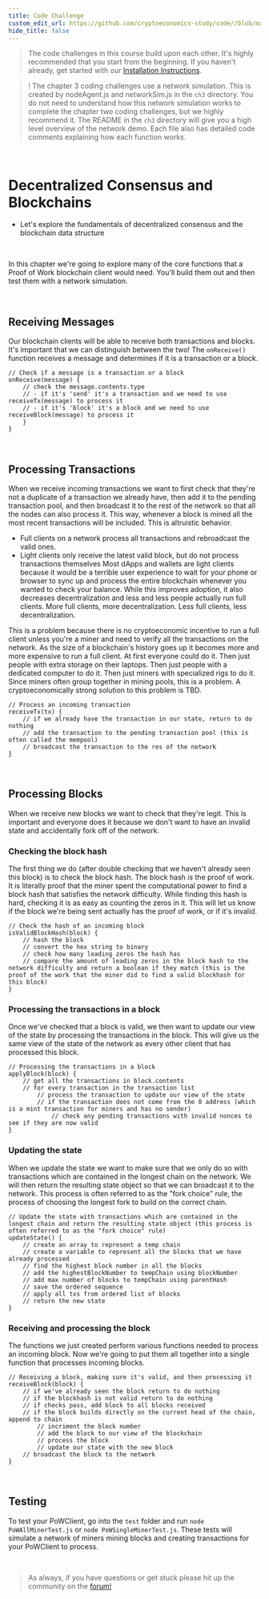 ```yaml
---
title: Code Challenge
custom_edit_url: https://github.com/cryptoeconomics-study/code//blob/master/ch3/3.1/README.md
hide_title: false
---
```

<!-- This file is generated by /website/scripts/sync-util.js - changes will be overwritten! -->

> The code challenges in this course build upon each other. It's highly recommended that you start from the beginning. If you haven't already, get started with our [Installation Instructions](https://www.burrrata.ch/ces-website/docs/en/sync/dev-env-setup).

> ! The chapter 3 coding challenges use a network simulation. This is created by nodeAgent.js and networkSim.js in the `ch3` directory. You do not need to understand how this network simulation works to complete the chapter two coding challenges, but we highly recommend it. The README in the `ch3` directory will give you a high level overview of the network demo. Each file also has detailed code comments explaining how each function works.

<br />

# Decentralized Consensus and Blockchains
- Let's explore the fundamentals of decentralized consensus and the blockchain data structure

<br />

In this chapter we're going to explore many of the core functions that a Proof of Work blockchain client would need. You'll build them out and then test them with a network simulation.

<br />

## Receiving Messages

Our blockchain clients will be able to receive both transactions and blocks. It's important that we can distinguish between the two! The `onReceive()` function receives a message and determines if it is a transaction or a block.

```
// Check if a message is a transaction or a block
onReceive(message) {
	// check the message.contents.type
	// - if it's 'send' it's a transaction and we need to use receiveTx(message) to process it
	// - if it's 'block' it's a block and we need to use receiveBlock(message) to process it
	}
}
```

<br />

## Processing Transactions

When we receive incoming transactions we want to first check that they're not a duplicate of a transaction we already have, then add it to the pending transaction pool, and then broadcast it to the rest of the network so that all the nodes can also process it. This way, whenever a block is mined all the most recent transactions will be included. This is altruistic behavior.
- Full clients on a network process all transactions and rebroadcast the valid ones.
- Light clients only receive the latest valid block, but do not process transactions themselves
		Most dApps and wallets are light clients because it would be a terrible user experience to wait for your phone or browser to sync up and process the entire blockchain whenever you wanted to check your balance. While this improves adoption, it also decreases decentralization and less and less people actually run full clients. More full clients, more decentralization. Less full clients, less decentralization.

This is a problem because there is no cryptoeconomic incentive to run a full client unless you're a miner and need to verify all the transactions on the network. As the size of a blockchain's history goes up it becomes more and more expensive to run a full client. At first everyone could do it. Then just people with extra storage on their laptops. Then just people with a dedicated computer to do it. Then just miners with specialized rigs to do it. Since miners often group together in mining pools, this is a problem. A cryptoeconomically strong solution to this problem is TBD.
```
// Process an incoming transaction
receiveTx(tx) {
	// if we already have the transaction in our state, return to do nothing
	// add the transaction to the pending transaction pool (this is often called the mempool)
	// broadcast the transaction to the res of the network
}
```

<br />

## Processing Blocks

When we receive new blocks we want to check that they're legit. This is important and everyone does it because we don't want to have an invalid state and accidentally fork off of the network.

### Checking the block hash

The first thing we do (after double checking that we haven't already seen this block) is to check the block hash. The block hash _is_ the proof of work. It is literally proof that the miner spent the computational power to find a block hash that satisfies the network difficulty. While finding this hash is hard, checking it is as easy as counting the zeros in it. This will let us know if the block we're being sent actually has the proof of work, or if it's invalid.
```
// Check the hash of an incoming block
isValidBlockHash(block) {
	// hash the block
	// convert the hex string to binary
	// check how many leading zeros the hash has
	// compare the amount of leading zeros in the block hash to the network difficulty and return a boolean if they match (this is the proof of the work that the miner did to find a valid blockhash for this block)
}
```

### Processing the transactions in a block

Once we've checked that a block is valid, we then want to update our view of the state by processing the transactions in the block. This will give us the same view of the state of the network as every other client that has processed this block.
```
// Processing the transactions in a block
applyBlock(block) {
	// get all the transactions in block.contents
	// for every transaction in the transaction list
		// process the transaction to update our view of the state
		// if the transaction does not come from the 0 address (which is a mint transaction for miners and has no sender)
			// check any pending transactions with invalid nonces to see if they are now valid
}
```

### Updating the state
When we update the state we want to make sure that we only do so with transactions which are contained in the longest chain on the network. We will then return the resulting state object so that we can broadcast it to the network. This process is often referred to as the "fork choice" rule, the process of choosing the longest fork to build on the correct chain.
```
// Update the state with transactions which are contained in the longest chain and return the resulting state object (this process is often referred to as the "fork choice" rule)
updateState() {
	// create an array to represent a temp chain
	// create a variable to represent all the blocks that we have already processed
	// find the highest block number in all the blocks
	// add the highestBlockNumber to tempChain using blockNumber
	// add max number of blocks to tempChain using parentHash
	// save the ordered sequence
	// apply all txs from ordered list of blocks
	// return the new state
}
```

### Receiving and processing the block

The functions we just created perform various functions needed to process an incoming block. Now we're going to put them all together into a single function that processes incoming blocks.
```
// Receiving a block, making sure it's valid, and then processing it
receiveBlock(block) {
	// if we've already seen the block return to do nothing
	// if the blockhash is not valid return to do nothing
	// if checks pass, add block to all blocks received
	// if the block builds directly on the current head of the chain, append to chain
		// incriment the block number
		// add the block to our view of the blockchain
		// process the block
		// update our state with the new block
	// broadcast the block to the network
}
```

<br />

## Testing

To test your PoWClient, go into the `test` folder and run `node PoWAllMinerTest.js` or `node PoWSingleMinerTest.js`. These tests will simulate a network of miners mining blocks and creating transactions for your PoWClient to process.

<br />

> As always, if you have questions or get stuck please hit up the community on the [forum!](https://forum.cryptoeconomics.study)
